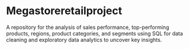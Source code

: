 # Megastoreretailproject
A repository for the analysis of sales performance, top-performing products, regions, product categories, and segments using SQL for data cleaning and exploratory data analytics to uncover key insights.
